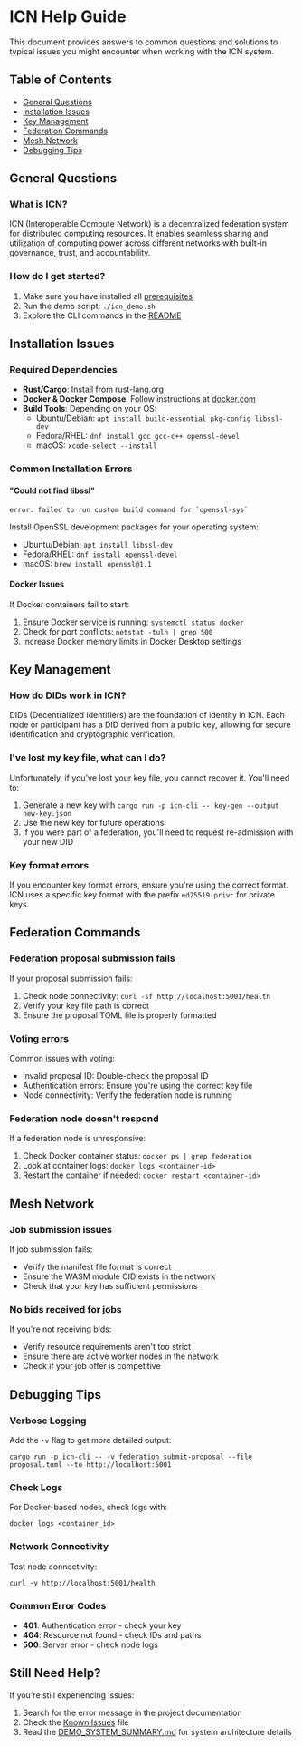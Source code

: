 # ICN Help Guide

This document provides answers to common questions and solutions to typical issues you might encounter when working with the ICN system.

## Table of Contents

- [General Questions](#general-questions)
- [Installation Issues](#installation-issues)
- [Key Management](#key-management)
- [Federation Commands](#federation-commands)
- [Mesh Network](#mesh-network)
- [Debugging Tips](#debugging-tips)

## General Questions

### What is ICN?

ICN (Interoperable Compute Network) is a decentralized federation system for distributed computing resources. It enables seamless sharing and utilization of computing power across different networks with built-in governance, trust, and accountability.

### How do I get started?

1. Make sure you have installed all [prerequisites](#installation-issues)
2. Run the demo script: `./icn_demo.sh`
3. Explore the CLI commands in the [README](README.md)

## Installation Issues

### Required Dependencies

- **Rust/Cargo**: Install from [rust-lang.org](https://www.rust-lang.org/tools/install)
- **Docker & Docker Compose**: Follow instructions at [docker.com](https://www.docker.com/get-started)
- **Build Tools**: Depending on your OS:
  - Ubuntu/Debian: `apt install build-essential pkg-config libssl-dev`
  - Fedora/RHEL: `dnf install gcc gcc-c++ openssl-devel`
  - macOS: `xcode-select --install`

### Common Installation Errors

#### "Could not find libssl"

```
error: failed to run custom build command for `openssl-sys`
```

Install OpenSSL development packages for your operating system:
- Ubuntu/Debian: `apt install libssl-dev`
- Fedora/RHEL: `dnf install openssl-devel`
- macOS: `brew install openssl@1.1`

#### Docker Issues

If Docker containers fail to start:

1. Ensure Docker service is running: `systemctl status docker`
2. Check for port conflicts: `netstat -tuln | grep 500`
3. Increase Docker memory limits in Docker Desktop settings

## Key Management

### How do DIDs work in ICN?

DIDs (Decentralized Identifiers) are the foundation of identity in ICN. Each node or participant has a DID derived from a public key, allowing for secure identification and cryptographic verification.

### I've lost my key file, what can I do?

Unfortunately, if you've lost your key file, you cannot recover it. You'll need to:
1. Generate a new key with `cargo run -p icn-cli -- key-gen --output new-key.json`
2. Use the new key for future operations
3. If you were part of a federation, you'll need to request re-admission with your new DID

### Key format errors

If you encounter key format errors, ensure you're using the correct format. ICN uses a specific key format with the prefix `ed25519-priv:` for private keys.

## Federation Commands

### Federation proposal submission fails

If your proposal submission fails:

1. Check node connectivity: `curl -sf http://localhost:5001/health`
2. Verify your key file path is correct
3. Ensure the proposal TOML file is properly formatted

### Voting errors

Common issues with voting:
- Invalid proposal ID: Double-check the proposal ID
- Authentication errors: Ensure you're using the correct key file
- Node connectivity: Verify the federation node is running

### Federation node doesn't respond

If a federation node is unresponsive:
1. Check Docker container status: `docker ps | grep federation`
2. Look at container logs: `docker logs <container-id>`
3. Restart the container if needed: `docker restart <container-id>`

## Mesh Network

### Job submission issues

If job submission fails:
- Verify the manifest file format is correct
- Ensure the WASM module CID exists in the network
- Check that your key has sufficient permissions

### No bids received for jobs

If you're not receiving bids:
- Verify resource requirements aren't too strict
- Ensure there are active worker nodes in the network
- Check if your job offer is competitive

## Debugging Tips

### Verbose Logging

Add the `-v` flag to get more detailed output:
```
cargo run -p icn-cli -- -v federation submit-proposal --file proposal.toml --to http://localhost:5001
```

### Check Logs

For Docker-based nodes, check logs with:
```
docker logs <container_id>
```

### Network Connectivity

Test node connectivity:
```
curl -v http://localhost:5001/health
```

### Common Error Codes

- **401**: Authentication error - check your key
- **404**: Resource not found - check IDs and paths
- **500**: Server error - check node logs

## Still Need Help?

If you're still experiencing issues:
1. Search for the error message in the project documentation
2. Check the [Known Issues](KNOWN_ISSUES.md) file
3. Read the [DEMO_SYSTEM_SUMMARY.md](DEMO_SYSTEM_SUMMARY.md) for system architecture details 